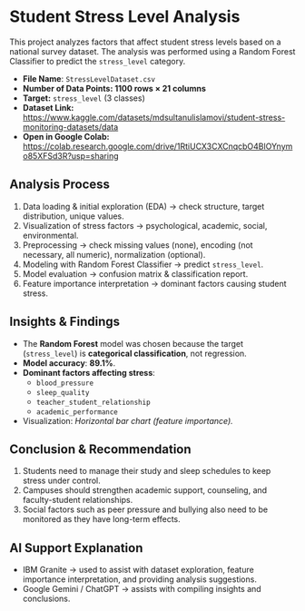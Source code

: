 # Student Stress Level Analysis
This project analyzes factors that affect student stress levels based on a national survey dataset. The analysis was performed using a Random Forest Classifier to predict the `stress_level` category.

* **File Name**: `StressLevelDataset.csv`
* **Number of Data Points: 1100 rows × 21 columns**
* **Target:** `stress_level` (3 classes)
* **Dataset Link:** https://www.kaggle.com/datasets/mdsultanulislamovi/student-stress-monitoring-datasets/data
* **Open in Google Colab:** https://colab.research.google.com/drive/1RtiUCX3CXCnqcbO4BlOYnymo85XFSd3R?usp=sharing

## Analysis Process
1. Data loading & initial exploration (EDA) → check structure, target distribution, unique values.
2. Visualization of stress factors → psychological, academic, social, environmental.
3. Preprocessing → check missing values (none), encoding (not necessary, all numeric), normalization (optional).
4. Modeling with Random Forest Classifier → predict `stress_level`.
5. Model evaluation → confusion matrix & classification report.
6. Feature importance interpretation → dominant factors causing student stress.

## Insights & Findings
* The **Random Forest** model was chosen because the target (`stress_level`) is **categorical classification**, not regression.
* **Model accuracy**: **89.1%**.
* **Dominant factors affecting stress**:
  * `blood_pressure`
  * `sleep_quality`
  * `teacher_student_relationship`
  * `academic_performance`
* Visualization: *Horizontal bar chart (feature importance).*

## Conclusion & Recommendation
1. Students need to manage their study and sleep schedules to keep stress under control.
2. Campuses should strengthen academic support, counseling, and faculty-student relationships.
3. Social factors such as peer pressure and bullying also need to be monitored as they have long-term effects.

## AI Support Explanation
* IBM Granite → used to assist with dataset exploration, feature importance interpretation, and providing analysis suggestions.
* Google Gemini / ChatGPT → assists with compiling insights and conclusions.
